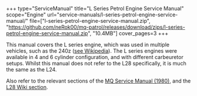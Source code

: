 +++
type="ServiceManual"
title="L Series Petrol Engine Service Manual"
scope="Engine"
url="service-manuals/l-series-petrol-engine-service-manual/"
file=["l-series-petrol-engine-service-manual.zip", "https://github.com/neRok00/mq-patrol/releases/download/zips/l-series-petrol-engine-service-manual.zip", "10.4MB"]
cover_pages=3
+++

This manual covers the L series engine, which was used in multiple vehicles, such as the 240z ([see Wikipedia](http://en.wikipedia.org/wiki/Nissan_L_engine)). The L series engines were available in 4 and 6 cylinder configuration, and with different carbeuretor setups. Whilst this manual does not refer to the L28 specifically, it is much the same as the L24.

Also refer to the relevant sections of the [MQ Service Manual (1980)](/service-manuals/mq-service-manual-1980), and the [L28 Wiki section](/wiki/engine-l28).
